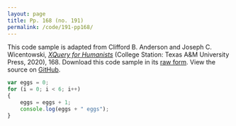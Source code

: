 ```yaml
---
layout: page
title: Pp. 168 (no. 191)
permalink: /code/191-pp168/
---
```


This code sample is adapted from Clifford B. Anderson and Joseph C. Wicentowski, 
[_XQuery for Humanists_](/) (College Station: Texas A&M University Press, 2020), 168. 
Download this code sample in its [raw form](/code/191-pp168/191-pp168.txt).
View the source on [GitHub](https://github.com/coding4humanists/xquery4humanists/blob/master/code/191-pp168/191-pp168.txt).

```javascript
var eggs = 0;
for (i = 0; i < 6; i++)
{
    eggs = eggs + 1;
    console.log(eggs + " eggs");
}
```  
